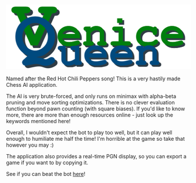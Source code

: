 ![Venice Queen Banner](https://github.com/yozscore/VeniceQueenChess/blob/main/banner.png)

Named after the Red Hot Chili Peppers song! This is a very hastily made Chess AI application. 

The AI is very brute-forced, and only runs on minimax with alpha-beta pruning and move sorting optimizations. There is no clever evaluation function beyond pawn counting (with square biases). If you'd like to know more, there are more than enough resources online - just look up the keywords mentioned here!

Overall, I wouldn't expect the bot to play too well, but it can play well enough to humiliate me half the time! I'm horrible at the game so take that however you may :)

The application also provides a real-time PGN display, so you can export a game if you want to by copying it.

See if you can beat the bot [here](https://yozscore.github.io/VeniceQueenChess/)!
